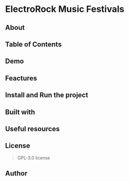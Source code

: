 # ElectroRock Music Festivals

## About

## Table of Contents

## Demo

## Feactures

## Install and Run the project

## Built with

## Useful resources

## License

  > GPL-3.0 license

## Author

